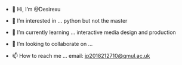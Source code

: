 - 👋 Hi, I’m @Desirexu

- 👀 I’m interested in ...
     python but not the master

- 🌱 I’m currently learning ...
     interactive media design and production

- 💞️ I’m looking to collaborate on ...

- 📫 How to reach me ...
     email: jp2018212710@qmul.ac.uk

<!---
Desirexu/Desirexu is a ✨ special ✨ repository because its `README.md` (this file) appears on your GitHub profile.
You can click the Preview link to take a look at your changes.
--->
